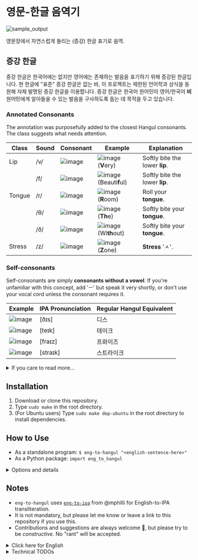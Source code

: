 # 영문-한글 음역기

![sample_output](https://github.com/user-attachments/assets/dc1cfa83-eb2e-4f39-a6ff-da6bf3c954b0)

영문장에서 자연스럽게 들리는 (증강) 한글 표기로 음역.

## 증강 한글

증강 한글은 한국어에는 없지만 영어에는 존재하는 발음을 표기하기 위해 증강된 한글입니다. 현 한글에 "표준" 증강 한글은 없는 바, 이 프로젝트는 제한된 언어학과 상식을 동원해 자체 발명된 증강 한글을 이용합니다. 증강 한글은 한국어 원어민이 영어/한국어 **비**원어민에게 알아들을 수 있는 발음을 구사하도록 돕는 데 목적을 두고 있습니다.

### Annotated Consonants

The annotation was purposefully added to the closest Hangul consonants. The class suggests what needs attention.

| Class  	| Sound 	| Consonant                                                                               	| Example     | Explanation                    |
|--------	|-------	|-----------	                                                                              |-----------	|-------------                   |
| Lip    	| /v/   	| ![image](https://github.com/user-attachments/assets/0cbf93f6-a3b5-4e44-b3cf-4478054edfbc) | ![image](https://github.com/user-attachments/assets/2253aa94-ad86-4bc7-85bb-e8bc9fa09525) (**V**ery)      | Softly bite the lower **lip**. |
|        	| /f/   	| ![image](https://github.com/user-attachments/assets/81f56f07-5c2e-41f6-8931-816125a8b8d4) | ![image](https://github.com/user-attachments/assets/0c88cd99-abeb-4d70-83f1-cd203972ce2d) (Beauti**f**ul) | Softly bite the lower **lip**. |
| Tongue 	| /r/   	| ![image](https://github.com/user-attachments/assets/e0d3a86d-8d4b-4d75-b06a-e628912ae4ac) | ![image](https://github.com/user-attachments/assets/2a5f9a45-9019-4c64-91ed-68e58f8c4964) (**R**oom)      | Roll your **tongue**.          |
|        	| /θ/   	| ![image](https://github.com/user-attachments/assets/bcf3ffcb-10be-4147-94e0-7140f6f693f6)	| ![image](https://github.com/user-attachments/assets/7941149e-79e2-4c9c-b4b6-720cc393aab3) (**Th**e)       | Softly bite your **tongue**.   |
|        	| /ð/   	| ![image](https://github.com/user-attachments/assets/0187de51-973c-4819-986a-b1255a892d63) | ![image](https://github.com/user-attachments/assets/2f56d68b-159b-4e55-8c7d-a0e4f63f354c) (Wi**th**out)   | Softly bite your **tongue**.   |
| Stress 	| /z/   	| ![image](https://github.com/user-attachments/assets/da010c74-3779-4a8a-9b42-4931c52689d2)	| ![image](https://github.com/user-attachments/assets/eaba1bce-df31-4c07-a42e-8272b597189d) (**Z**one)      | **Stress** 'ㅅ'.                |

### Self-consonants

Self-consonants are simply **consonants without a vowel**. If you're unfamiliar with this concept, add 'ㅡ' but speak it very shortly, or don't use your vocal cord unless the consonant requires it.

| Example | IPA Pronunciation | Regular Hangul Equivalent |
|---------|-------------------|---------------------------|
| ![image](https://github.com/user-attachments/assets/0c981773-d7bd-4541-9148-55d835bef5e7) | [ðɪs]    | 디스      |
| ![image](https://github.com/user-attachments/assets/0fe76b9d-4ea3-45d9-982f-0efdebbadd58) | [teɪk]   | 테이크    |
| ![image](https://github.com/user-attachments/assets/595ddcc9-1f00-4a7e-9a1c-a3a228f69fda) | [fraɪz]  | 프롸이즈   |
| ![image](https://github.com/user-attachments/assets/cda0479f-c564-424c-9205-bc456c1831ff) | [straɪk] | 스트라이크 |

<details>
  <summary>If you care to read more...</summary>

### Motivation

The basic philosophy behind this is, "We can only imagine just as much as we can describe." 

Because some pronunciation is lacking in Korean, native Korean speakers are particularly bad at some pronunciation, so much so that non-Koreans may find it difficult to understand. I reckon this is because they cannot "imagine" how to pronounce those lacking pronunciation, especially when combined with other speakable sounds (e.g., consonant clusters). To make matters a little worse, native Koreans tend to use Hangul to "emulate" any sounds because Hangul is excellent at it. The only problem is that some of the pronunciation is lacking in Hangul, which makes Koreans' "imagination" stop there. 

My solution is to introduce **annotations and self-consonants** so that any Hangul user can "imagine" those lacking sounds and speak them better. Specifically, annotations will describe the missing sounds in Hangul (i.e., /f/, /v/, /z/, /r/, /θ/, and /ð/), and self-consonants will describe consonant clusters (e.g., al**ps** or **st**rike). They were deliberately designed to fit in the regular Hangul as seamlessly as possible so that people who had not heard of augmented Hangul could still read it roughly. For example, the annotated 'ㄸ' indicates /θ/, but clueless readers may simply ignore the annotation but still get the closest approximation (i.e., unannotated 'ㄸ').

### My Two-cents
  
The languages that use Latin alphabets (i.e., A to Z) routinely add annotations to the closest alphabets to describe their unique sounds, and for the letters that they _don't_ use, they just simply leave it in the Alphabet set so that they can use them to describe _other_ language pronunciation. I think Hangul can do this the other way around: we add annotations and a new concept (i.e., consonant clusters) to describe other language pronunciation and use regular Hangul letters to describe Korean as it's always been.

[This](https://gwangmu.medium.com/extending-hangul-for-english-70e8be3fc6ef) was written when I first thought about augmented Hangul, though at that point, I thought /z/ doesn't need to be thoroughly described in Hangul so I ruled out /z/ from the annotation list. Full disclosure: it was.

</details>
  
## Installation
 
1. Download or clone this repository.
2. Type `sudo make` in the root directory.
3. (For Ubuntu users) Type `sudo make dep-ubuntu` in the root directory to install dependencies.

## How to Use

 * As a standalone program: `$ eng-to-hangul "<english-sentence-here>"`
 * As a Python package: `import eng_to_hangul`

<details>
  <summary>Options and details</summary>
  
 * For the standalone program
    * `-f <filename>`: Read from `<filename>` and convert it line by line.
    * `-D`: Don't draw the Hangul sentence. Output only in the terminal.
    * `-o <filename>`: Print the output to `<filename>` (if empty, on the screen).
    * `-s`: Print in the regular Hangul.
    * `-A`: Turn off annotations.
    * `-C`: Turn off self consonants. Self-consonants will be assigned with 'ㅡ.'
    * `-r`: Retrieve every possible pronunciation.
 * For the Python package
    * (Details to be added)

</details>

## Notes

 * `eng-to-hangul` uses [`eng-to-ipa`](https://github.com/mphilli/English-to-IPA) from @mphilli for English-to-IPA transliteration.
 * It is not mandatory, but please let me know or leave a link to this repository if you use this.
 * Contributions and suggestions are always welcome 🙂, but please try to be *constructive*. No "rant" will be accepted.

<details>
  <summary>Click here for English</summary>

# English to Hangul

![sample_output](https://github.com/user-attachments/assets/dc1cfa83-eb2e-4f39-a6ff-da6bf3c954b0)

English sentence to naturally-sounding (augmented) Hangul notation.

## About Augmented Hangul

Augmented Hangul is an augmented Hangul for pronunciation that doesn't exist in Korean but does exist in English. Since there is no "standard" augmentation, this project invented it using limited knowledge of linguistics and, of course, common sense. The purpose is to help native Korean speakers pronounce English better, or at least _recognizable_ to someone non-native in not only Korean but also _English_.

### Annotated Consonants

The annotation was purposefully added to the closest Hangul consonants. The class suggests what needs attention.

| Class  	| Sound 	| Consonant                                                                               	| Example     | Explanation                    |
|--------	|-------	|-----------	                                                                              |-----------	|-------------                   |
| Lip    	| /v/   	| ![image](https://github.com/user-attachments/assets/0cbf93f6-a3b5-4e44-b3cf-4478054edfbc) | ![image](https://github.com/user-attachments/assets/2253aa94-ad86-4bc7-85bb-e8bc9fa09525) (**V**ery)      | Softly bite the lower **lip**. |
|        	| /f/   	| ![image](https://github.com/user-attachments/assets/81f56f07-5c2e-41f6-8931-816125a8b8d4) | ![image](https://github.com/user-attachments/assets/0c88cd99-abeb-4d70-83f1-cd203972ce2d) (Beauti**f**ul) | Softly bite the lower **lip**. |
| Tongue 	| /r/   	| ![image](https://github.com/user-attachments/assets/e0d3a86d-8d4b-4d75-b06a-e628912ae4ac) | ![image](https://github.com/user-attachments/assets/2a5f9a45-9019-4c64-91ed-68e58f8c4964) (**R**oom)      | Roll your **tongue**.          |
|        	| /θ/   	| ![image](https://github.com/user-attachments/assets/bcf3ffcb-10be-4147-94e0-7140f6f693f6)	| ![image](https://github.com/user-attachments/assets/7941149e-79e2-4c9c-b4b6-720cc393aab3) (**Th**e)       | Softly bite your **tongue**.   |
|        	| /ð/   	| ![image](https://github.com/user-attachments/assets/0187de51-973c-4819-986a-b1255a892d63) | ![image](https://github.com/user-attachments/assets/2f56d68b-159b-4e55-8c7d-a0e4f63f354c) (Wi**th**out)   | Softly bite your **tongue**.   |
| Stress 	| /z/   	| ![image](https://github.com/user-attachments/assets/da010c74-3779-4a8a-9b42-4931c52689d2)	| ![image](https://github.com/user-attachments/assets/eaba1bce-df31-4c07-a42e-8272b597189d) (**Z**one)      | **Stress** 'ㅅ'.                |

### Self-consonants

Self-consonants are simply **consonants without a vowel**. If you're unfamiliar with this concept, add 'ㅡ' but speak it very shortly, or don't use your vocal cord unless the consonant requires it.

| Example | IPA Pronunciation | Regular Hangul Equivalent |
|---------|-------------------|---------------------------|
| ![image](https://github.com/user-attachments/assets/0c981773-d7bd-4541-9148-55d835bef5e7) | [ðɪs]    | 디스      |
| ![image](https://github.com/user-attachments/assets/0fe76b9d-4ea3-45d9-982f-0efdebbadd58) | [teɪk]   | 테이크    |
| ![image](https://github.com/user-attachments/assets/595ddcc9-1f00-4a7e-9a1c-a3a228f69fda) | [fraɪz]  | 프롸이즈   |
| ![image](https://github.com/user-attachments/assets/cda0479f-c564-424c-9205-bc456c1831ff) | [straɪk] | 스트라이크 |

<details>
  <summary>If you care to read more...</summary>

### Motivation

The basic philosophy behind this is, "We can only imagine just as much as we can describe." 

Because some pronunciation is lacking in Korean, native Korean speakers are particularly bad at some pronunciation, so much so that non-Koreans may find it difficult to understand. I reckon this is because they cannot "imagine" how to pronounce those lacking pronunciation, especially when combined with other speakable sounds (e.g., consonant clusters). To make matters a little worse, native Koreans tend to use Hangul to "emulate" any sounds because Hangul is excellent at it. The only problem is that some of the pronunciation is lacking in Hangul, which makes Koreans' "imagination" stop there. 

My solution is to introduce **annotations and self-consonants** so that any Hangul user can "imagine" those lacking sounds and speak them better. Specifically, annotations will describe the missing sounds in Hangul (i.e., /f/, /v/, /z/, /r/, /θ/, and /ð/), and self-consonants will describe consonant clusters (e.g., al**ps** or **st**rike). They were deliberately designed to fit in the regular Hangul as seamlessly as possible so that people who had not heard of augmented Hangul could still read it roughly. For example, the annotated 'ㄸ' indicates /θ/, but clueless readers may simply ignore the annotation but still get the closest approximation (i.e., unannotated 'ㄸ').

### My Two-cents
  
The languages that use Latin alphabets (i.e., A to Z) routinely add annotations to the closest alphabets to describe their unique sounds, and for the letters that they _don't_ use, they just simply leave it in the Alphabet set so that they can use them to describe _other_ language pronunciation. I think Hangul can do this the other way around: we add annotations and a new concept (i.e., consonant clusters) to describe other language pronunciation and use regular Hangul letters to describe Korean as it's always been.

[This](https://gwangmu.medium.com/extending-hangul-for-english-70e8be3fc6ef) was written when I first thought about augmented Hangul, though at that point, I thought /z/ doesn't need to be thoroughly described in Hangul so I ruled out /z/ from the annotation list. Full disclosure: it was.

</details>
  
## Installation
 
1. Download or clone this repository.
2. Type `sudo make` in the root directory.
3. (For Ubuntu users) Type `sudo make dep-ubuntu` in the root directory to install dependencies.

## How to Use

 * As a standalone program: `$ eng-to-hangul "<english-sentence-here>"`
 * As a Python package: `import eng_to_hangul`

<details>
  <summary>Options and details</summary>
  
 * For the standalone program
    * `-f <filename>`: Read from `<filename>` and convert it line by line.
    * `-D`: Don't draw the Hangul sentence. Output only in the terminal.
    * `-o <filename>`: Print the output to `<filename>` (if empty, on the screen).
    * `-s`: Print in the regular Hangul.
    * `-A`: Turn off annotations.
    * `-C`: Turn off self consonants. Self-consonants will be assigned with 'ㅡ.'
    * `-r`: Retrieve every possible pronunciation.
 * For the Python package
    * (Details to be added)

</details>

## Notes

 * `eng-to-hangul` uses [`eng-to-ipa`](https://github.com/mphilli/English-to-IPA) from @mphilli for English-to-IPA transliteration.
 * It is not mandatory, but please let me know or leave a link to this repository if you use this.
 * Contributions and suggestions are always welcome 🙂, but please try to be *constructive*. No "rant" will be accepted.

</details>
<details>
  <summary>Technical TODOs</summary>
  
 - Translate the whole documentation in Korean.
 - Improve the handling of pronunciation variations.
 - Support the preferred ways of some pronunciations.
 - Package the repository more nicely. (Help needed!)
    - Installing non-`pip` dependencies (e.g., `python3-tk`, `python3-pil.imagetk`, and `UnDotum`)
    - Printing post-install messages after installation. (in `setup.py`)
    - Uploading this repository to a Python package manager.
 - Provide a friendlier interface to non-terminal or non-Linux users.
 - Support drawing regular Hangul sentences.

</details>
